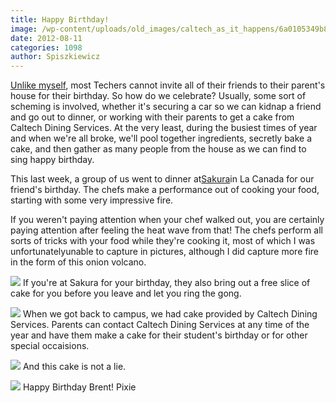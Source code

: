 ```yaml
---
title: Happy Birthday!
image: /wp-content/uploads/old_images/caltech_as_it_happens/6a0105349b8251970b016769148b9b970b.jpg
date: 2012-08-11
categories: 1098
author: Spiszkiewicz
---
```


[Unlike myself](https://caltech.typepad.com/caltech_as_it_happens/2012/06/beaches-and-barbeques.html), most Techers cannot invite all of their friends to their parent's house for their birthday. So how do we celebrate?
Usually, some sort of scheming is involved, whether it's securing a car so we can kidnap a friend and go out to dinner, or working with their parents to get a cake from Caltech Dining Services. At the very least, during the busiest times of year and when we're all broke, we'll pool together ingredients, secretly bake a cake, and then gather as many people from the house as we can find to sing happy birthday.

This last week, a group of us went to dinner at[Sakura](https://sakurasteakhouse.com/)in La Canada for our friend's birthday. The chefs make a performance out of cooking your food, starting with some very impressive fire.

If you weren't paying attention when your chef walked out, you are certainly paying attention after feeling the heat wave from that! The chefs perform all sorts of tricks with your food while they're cooking it, most of which I was unfortunatelyunable to capture in pictures, although I did capture more fire in the form of this onion volcano.


![](/old_images/caltech_as_it_happens/6a0105349b8251970b017743efa84f970d.jpg)
If you're at Sakura for your birthday, they also bring out a free slice of cake for you before you leave and let you ring the gong.


![](/old_images/caltech_as_it_happens/6a0105349b8251970b01676914908e970b.jpg)
When we got back to campus, we had cake provided by Caltech Dining Services. Parents can contact Caltech Dining Services at any time of the year and have them make a cake for their student's birthday or for other special occaisions.


![](/old_images/caltech_as_it_happens/6a0105349b8251970b0167691498f7970b.jpg)
And this cake is not a lie.


![](/old_images/caltech_as_it_happens/6a0105349b8251970b017743efb129970d.jpg)
Happy Birthday Brent!
Pixie
